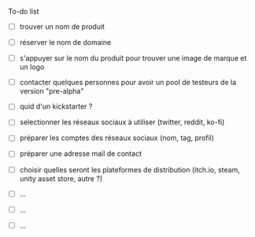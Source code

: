 To-do list
- [ ] trouver un nom de produit
- [ ] réserver le nom de domaine
- [ ] s'appuyer sur le nom du produit pour trouver une image de marque et un logo
- [ ] contacter quelques personnes pour avoir un pool de testeurs de la version "pre-alpha"
- [ ] quid d'un kickstarter ?
- [ ] selectionner les réseaux sociaux à utiliser (twitter, reddit, ko-fi)
- [ ] préparer les comptes des réseaux sociaux (nom, tag, profil)
- [ ] préparer une adresse mail de contact
- [ ] choisir quelles seront les plateformes de distribution (itch.io, steam, unity asset store, autre ?)
- [ ] ...
- [ ] ...
- [ ] ...


